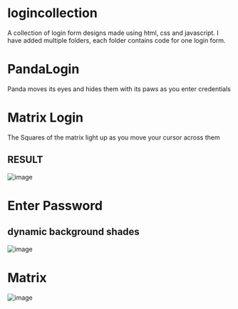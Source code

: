 # logincollection
A collection of login form designs made using html, css and javascript. I have added multiple folders, each folder contains code for one login form. 
# PandaLogin
Panda moves its eyes and hides them with its paws as you enter credentials
# Matrix Login
The Squares of the matrix light up as you move your cursor across them
## RESULT
![image](https://github.com/urvihp1001/logincollection/assets/128279752/2650f4e1-2ca0-475d-a8a4-755354e91792)
# Enter Password
## dynamic background shades 
![image](https://github.com/urvihp1001/logincollection/assets/128279752/a6bfb4b1-1d71-4d62-82c0-5fee2e5c0400)
# Matrix 
![image](https://github.com/urvihp1001/logincollection/assets/128279752/63a67c75-804d-438a-9d60-75b48531df1d)
